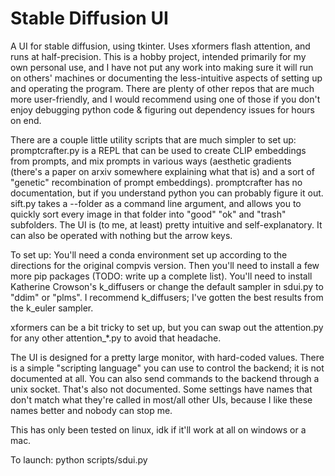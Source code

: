 # Stable Diffusion UI

A UI for stable diffusion, using tkinter. Uses xformers flash attention, and runs at half-precision. This is a hobby project, intended primarily for my own personal use, and I have not put any work into making sure it will run on others' machines or documenting the less-intuitive aspects of setting up and operating the program. There are plenty of other repos that are much more user-friendly, and I would recommend using one of those if you don't enjoy debugging python code & figuring out dependency issues for hours on end.

There are a couple little utility scripts that are much simpler to set up: 
promptcrafter.py is a REPL that can be used to create CLIP embeddings from prompts, and mix prompts in various ways (aesthetic gradients (there's a paper on arxiv somewhere explaining what that is) and a sort of "genetic" recombination of prompt embeddings). promptcrafter has no documentation, but if you understand python you can probably figure it out.
sift.py takes a --folder as a command line argument, and allows you to quickly sort every image in that folder into "good" "ok" and "trash" subfolders. The UI is (to me, at least) pretty intuitive and self-explanatory. It can also be operated with nothing but the arrow keys.

To set up:
You'll need a conda environment set up according to the directions for the original compvis version. Then you'll need to install a few more pip packages (TODO: write up a complete list). You'll need to install Katherine Crowson's k_diffusers or change the default sampler in sdui.py to "ddim" or "plms". I recommend k_diffusers; I've gotten the best results from the k_euler sampler.

xformers can be a bit tricky to set up, but you can swap out the attention.py for any other attention_*.py to avoid that headache.

The UI is designed for a pretty large monitor, with hard-coded values. There is a simple "scripting language" you can use to control the backend; it is not documented at all. You can also send commands to the backend through a unix socket. That's also not documented. Some settings have names that don't match what they're called in most/all other UIs, because I like these names better and nobody can stop me.

This has only been tested on linux, idk if it'll work at all on windows or a mac.

To launch:
python scripts/sdui.py 


